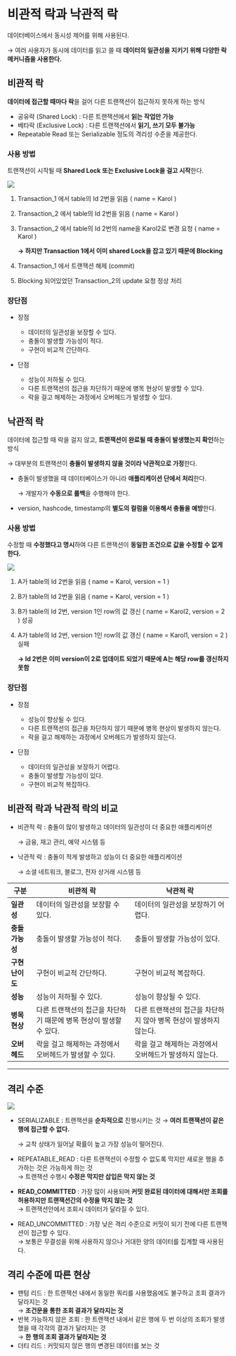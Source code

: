 # 비관적 락과 낙관적 락

데이터베이스에서 동시성 제어를 위해 사용된다.

→ 여러 사용자가 동시에 데이터를 읽고 쓸 때 **데이터의 일관성을 지키기 위해 다양한 락 메커니즘을 사용한다.**

## 비관적 락

**데이터에 접근할 때마다 락**을 걸어 다른 트랜잭션이 접근하지 못하게 하는 방식

- 공유락 (Shared Lock) : 다른 트랜잭션에서 **읽는 작업만 가능**
- 베타락 (Exclusive Lock) : 다른 트랜잭션에서 **읽기, 쓰기 모두 불가능**
- Repeatable Read 또는 Serializable 정도의 격리성 수준을 제공한다.

### 사용 방법

트랜잭션이 시작될 때 **Shared Lock 또는 Exclusive Lock을 걸고 시작**한다.

![](https://img1.daumcdn.net/thumb/R1280x0/?scode=mtistory2&fname=https%3A%2F%2Fblog.kakaocdn.net%2Fdn%2F5wxW6%2Fbtq9hyUsNAt%2FKtepF9HSKgm19t3G9RRoVK%2Fimg.png)

1. Transaction_1 에서 table의 Id 2번을 읽음 ( name = Karol )
2. Transaction_2 에서 table의 Id 2번을 읽음 ( name = Karol )
3. Transaction_2 에서 table의 Id 2번의 name을 Karol2로 변경 요청 ( name = Karol )
    
    **→ 하지만 Transaction 1에서 이미 shared Lock을 잡고 있기 때문에 Blocking**
    
4. Transaction_1 에서 트랜잭션 해제 (commit)
5. Blocking 되어있었던 Transaction_2의 update 요청 정상 처리

### 장단점

- 장점
    - 데이터의 일관성을 보장할 수 있다.
    - 충돌이 발생할 가능성이 적다.
    - 구현이 비교적 간단하다.

- 단점
    - 성능이 저하될 수 있다.
    - 다른 트랜잭션의 접근을 차단하기 때문에 병목 현상이 발생할 수 있다.
    - 락을 걸고 해제하는 과정에서 오버헤드가 발생할 수 있다.

## 낙관적 락

데이터에 접근할 때 락을 걸지 않고, **트랜잭션이 완료될 때 충돌이 발생했는지 확인**하는 방식

→ 대부분의 트랜잭션이 **충돌이 발생하지 않을 것이라 낙관적으로 가정**한다.

- 충돌이 발생했을 때 데이터베이스가 아니라 **애플리케이션 단에서 처리**한다.
    
    → 개발자가 **수동으로 롤백**을 수행해야 한다.
    
- version, hashcode, timestamp의 **별도의 컬럼을 이용해서 충돌을 예방**한다.

### 사용 방법

수정할 때 **수정했다고 명시**하여 다른 트랜잭션이 **동일한 조건으로 값을 수정할 수 없게 한다.**

![](https://img1.daumcdn.net/thumb/R1280x0/?scode=mtistory2&fname=https%3A%2F%2Fblog.kakaocdn.net%2Fdn%2FINtDF%2Fbtq9hzFPQQU%2FIvsEoEH3yYXqL1irPPs4W1%2Fimg.png)

1. A가 table의 Id 2번을 읽음 ( name = Karol, version = 1 )
2. B가 table의 Id 2번을 읽음 ( name = Karol, version = 1 )
3. B가 table의 Id 2번, version 1인 row의 값 갱신 ( name = Karol2, version = 2 ) 성공
4. A가 table의 Id 2번, version 1인 row의 값 갱신 ( name = Karol1, version = 2 ) 실패
    
    **→ Id 2번은 이미 version이 2로 업데이트 되었기 때문에 A는 해당 row를 갱신하지 못함**
    

### 장단점

- 장점
    - 성능이 향상될 수 있다.
    - 다른 트랜잭션의 접근을 차단하지 않기 때문에 병목 현상이 발생하지 않는다.
    - 락을 걸고 해제하는 과정에서 오버헤드가 발생하지 않는다.

- 단점
    - 데이터의 일관성을 보장하기 어렵다.
    - 충돌이 발생할 가능성이 있다.
    - 구현이 비교적 복잡하다.

## 비관적 락과 낙관적 락의 비교

- 비관적 락 : 충돌이 많이 발생하고 데이터의 일관성이 더 중요한 애플리케이션
    
    → 금융, 재고 관리, 예약 시스템 등
    
- 낙관적 락 : 충돌이 적게 발생하고 성능이 더 중요한 애플리케이션
    
    → 소셜 네트워크, 블로그, 전자 상거래 시스템 등
    

| 구분 | 비관적 락 | 낙관적 락 |
| --- | --- | --- |
| **일관성** | 데이터의 일관성을 보장할 수 있다. | 데이터의 일관성을 보장하기 어렵다. |
| **충돌 가능성** | 충돌이 발생할 가능성이 적다. | 충돌이 발생할 가능성이 있다. |
| **구현 난이도** | 구현이 비교적 간단하다. | 구현이 비교적 복잡하다. |
| **성능** | 성능이 저하될 수 있다. | 성능이 향상될 수 있다. |
| **병목현상** | 다른 트랜잭션의 접근을 차단하기 때문에 병목 현상이 발생할 수 있다. | 다른 트랜잭션의 접근을 차단하지 않아 병목 현상이 발생하지 않는다. |
| **오버헤드** | 락을 걸고 해제하는 과정에서 오버헤드가 발생할 수 있다. | 락을 걸고 해제하는 과정에서 오버헤드가 발생하지 않는다. |

---

## 격리 수준

![](https://velog.velcdn.com/images/kim_dg/post/9727355f-f112-4c1e-958a-7300949e06a8/image.png)

- SERIALIZABLE : 트랜잭션을 **순차적으로** 진행시키는 것
→ **여러 트랜잭션이 같은 행에 접근할 수 없다.**
    
    → 교착 상태가 일어날 확률이 높고 가장 성능이 떨어진다.
    
- REPEATABLE_READ : 다른 트랜잭션이 수정할 수 없도록 막지만 새로운 행을 추가하는 것은 가능하게 하는 것 <br>
→ 트랜잭션 수행시 **수정은 막지만 삽입은 막지 않는 것**
- **READ_COMMITTED** : 가장 많이 사용되며 **커밋 완료된 데이터에 대해서만 조회를 허용하지만 트랜잭션간의 수정을 막지 않는 것** <br>
→ 트랜잭션안에서 조회시 데이터가 달라질 수 있다.
- READ_UNCOMMITTED : 가장 낮은 격리 수준으로 커밋이 되기 전에 다른 트랜잭션이 접근할 수 있다. <br>
→ 보통은 무결성을 위해 사용하지 않으나 거대한 양의 데이터를 집계할 때 사용된다.

## 격리 수준에 따른 현상

- 팬텀 리드 : 한 트랜잭션 내에서 동일한 쿼리를 사용했음에도 불구하고 조회 결과가 달라지는 것 <br>
→ **조건문을 통한 조회 결과가 달라지는 것**
- 반복 가능하지 않은 조회 : 한 트랜잭션 내에서 같은 행에 두 번 이상의 조회가 발생했을 때 각각의 결과가 달라지는 것 <br>
→ **한 행의 조회 결과가 달라지는 것**
- 더티 리드 : 커밋되지 않은 행의 변경된 데이터를 보는 것